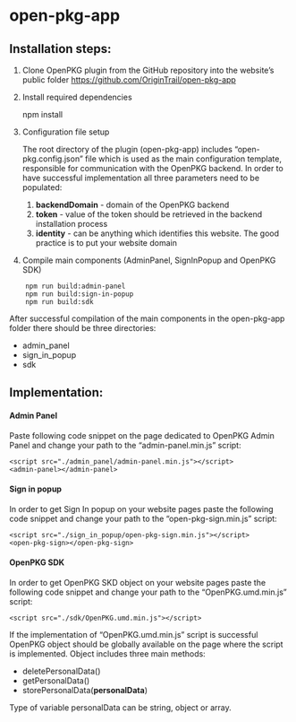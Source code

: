 # open-pkg-app

## Installation steps:

1. Clone OpenPKG plugin from the GitHub repository into the website’s public folder
  	https://github.com/OriginTrail/open-pkg-app
  	
2. Install required dependencies

   	npm install
   	
3. Configuration file setup

    The root directory of the plugin (open-pkg-app) includes “open-pkg.config.json” file which is used as the main configuration template, responsible for communication with the OpenPKG backend. In order to have successful implementation all three parameters need to be populated:
    
    1. **backendDomain** - domain of the OpenPKG backend
    2. **token** - value of the token should be retrieved in the backend installation process
    3. **identity** - can be anything which identifies this website. The good practice is to put your website domain

4. Compile main components (AdminPanel, SignInPopup and OpenPKG SDK)

```
	npm run build:admin-panel
	npm run build:sign-in-popup
	npm run build:sdk
```

After successful compilation of the main components in the open-pkg-app folder there should be three directories:
- admin_panel
- sign_in_popup
- sdk





## Implementation:

#### Admin Panel

Paste following code snippet on the page dedicated to OpenPKG Admin Panel and change your path to the “admin-panel.min.js” script:
```
<script src="./admin_panel/admin-panel.min.js"></script>
<admin-panel></admin-panel>
```


#### Sign in popup

In order to get Sign In popup on your website pages paste the following code snippet and change your path to the “open-pkg-sign.min.js” script:
```
<script src="./sign_in_popup/open-pkg-sign.min.js"></script>
<open-pkg-sign></open-pkg-sign>
```


#### OpenPKG SDK
In order to get OpenPKG SKD object on your website pages paste the following code snippet and change your path to the “OpenPKG.umd.min.js” script:
```
<script src="./sdk/OpenPKG.umd.min.js"></script>
```

If the implementation of “OpenPKG.umd.min.js” script is successful OpenPKG object should be globally available on the page where the script is implemented. Object includes three main methods:

- deletePersonalData()
- getPersonalData()
- storePersonalData(**personalData**)

Type of variable personalData can be string, object or array.

